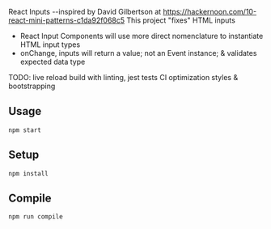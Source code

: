 React Inputs
--inspired by David Gilbertson at https://hackernoon.com/10-react-mini-patterns-c1da92f068c5
This project "fixes" HTML inputs
- React Input Components will use more direct nomenclature to instantiate HTML input types
- onChange, inputs will return a value; not an Event instance;
  & validates expected data type

TODO:
live reload
build with linting, jest tests
CI
optimization
styles & bootstrapping


Usage
---
```
npm start
```

Setup
---
```
npm install
```

Compile
---
```
npm run compile
```
